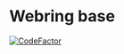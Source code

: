 # Webring base
[![CodeFactor](https://www.codefactor.io/repository/github/gablaxy/gablaxy.github.io/badge)](https://www.codefactor.io/repository/github/gablaxy/gablaxy.github.io)
